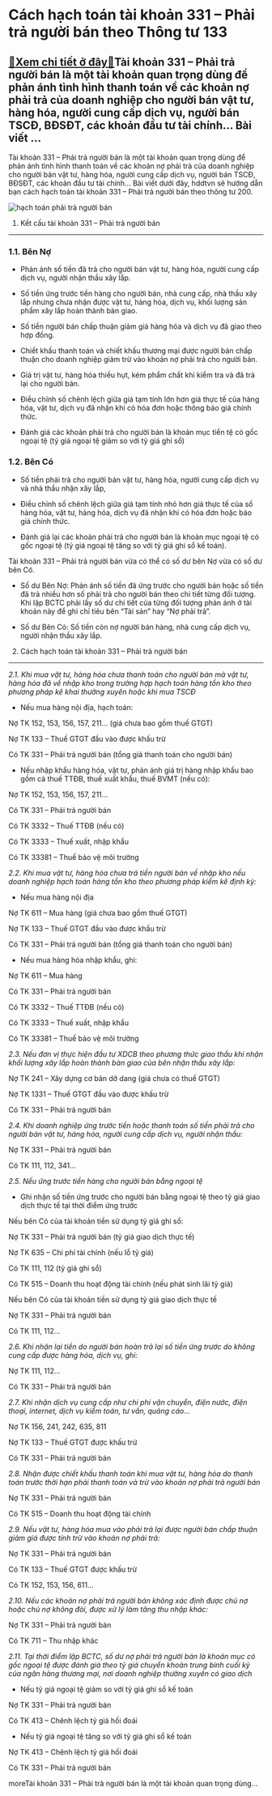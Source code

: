 Cách hạch toán tài khoản 331 – Phải trả người bán theo Thông tư 133
===================================================================

[:gift:Xem chi tiết ở đây:gift:](https://hddtvn.com/cach-hach-toan-tai-khoan-331-phai-tra-nguoi-ban-theo-thong-tu-133/)Tài khoản 331 – Phải trả người bán là một tài khoản quan trọng dùng để phản ánh tình hình thanh toán về các khoản nợ phải trả của doanh nghiệp cho người bán vật tư, hàng hóa, người cung cấp dịch vụ, người bán TSCĐ, BĐSĐT, các khoản đầu tư tài chính… Bài viết …
--------------------------------------------------------------------------------------------------------------------------------------------------------------------------------------------------------------------------------------------------------------------

Tài khoản 331 – Phải trả người bán là một tài khoản quan trọng dùng để phản ánh tình hình thanh toán về các khoản nợ phải trả của doanh nghiệp cho người bán vật tư, hàng hóa, người cung cấp dịch vụ, người bán TSCĐ, BĐSĐT, các khoản đầu tư tài chính… Bài viết dưới đây, hddtvn sẽ hướng dẫn bạn cách hạch toán tài khoản 331 – Phải trả người bán theo thông tư 200.


![hạch toán phải trả người bán](https://hddtvn.com/wp-content/uploads/2021/01/account-payable-la-gi-min.jpg)


1. Kết cấu tài khoản 331 – Phải trả người bán
---------------------------------------------


### 1.1. Bên Nợ




* Phản ánh số tiền đã trả cho người bán vật tư, hàng hóa, người cung cấp dịch vụ, người nhận thầu xây lắp.

* Số tiền ứng trước tiền hàng cho người bán, nhà cung cấp, nhà thầu xây lắp nhưng chưa nhận được vật tư, hàng hóa, dịch vụ, khối lượng sản phẩm xây lắp hoàn thành bàn giao.

* Số tiền người bán chấp thuận giảm giá hàng hóa và dịch vụ đã giao theo hợp đồng.

* Chiết khấu thanh toán và chiết khấu thương mại được người bán chấp thuận cho doanh nghiệp giảm trừ vào khoản nợ phải trả cho người bán.

* Giá trị vật tư, hàng hóa thiếu hụt, kém phẩm chất khi kiểm tra và đã trả lại cho người bán.

* Điều chỉnh số chênh lệch giữa giá tạm tính lớn hơn giá thực tế của hàng hóa, vật tư, dịch vụ đã nhận khi có hóa đơn hoặc thông báo giá chính thức.

* Đánh giá các khoản phải trả cho người bán là khoản mục tiền tệ có gốc ngoại tệ (tỷ giá ngoại tệ giảm so với tỷ giá ghi sổ)



### 1.2. Bên Có




* Số tiền phải trả cho người bán vật tư, hàng hóa, người cung cấp dịch vụ và nhà thầu nhận xây lắp,

* Điều chỉnh số chênh lệch giữa giá tạm tính nhỏ hơn giá thực tế của số hàng hóa, vật tư, hàng hóa, dịch vụ đã nhận khi có hóa đơn hoặc báo giá chính thức.

* Đánh giá lại các khoản phải trả cho người bán là khoản mục ngoại tệ có gốc ngoại tệ (tỷ giá ngoại tệ tăng so với tỷ giá ghi sổ kế toán).



Tài khoản 331 – Phải trả người bán vừa có thể có số dư bên Nợ vừa có số dư bên Có.




* Số dư Bên Nợ: Phản ánh số tiền đã ứng trước cho người bán hoặc số tiền đã trả nhiều hơn số phải trả cho người bán theo chi tiết từng đối tượng. Khi lập BCTC phải lấy số dư chi tiết của từng đối tượng phản ánh ở tài khoản này để ghi chỉ tiêu bên “Tài sản” hay “Nợ phải trả”.

* Số dư Bên Có: Số tiền còn nợ người bán hàng, nhà cung cấp dịch vụ, người nhận thầu xây lắp.



2. Cách hạch toán tài khoản 331 – Phải trả người bán
----------------------------------------------------


*2.1. Khi mua vật tư, hàng hóa chưa thanh toán cho người bán mà vật tư, hàng hóa đã về nhập kho trong trường hợp hạch toán hàng tồn kho theo phương pháp kê khai thường xuyên hoặc khi mua TSCĐ*




* Nếu mua hàng nội địa, hạch toán:



Nợ TK 152, 153, 156, 157, 211… (giá chưa bao gồm thuế GTGT)


Nợ TK 133 – Thuế GTGT đầu vào được khấu trừ


Có TK 331 – Phải trả người bán (tổng giá thanh toán cho người bán)




* Nếu nhập khẩu hàng hóa, vật tư, phản ánh giá trị hàng nhập khẩu bao gồm cả thuế TTĐB, thuế xuất khẩu, thuế BVMT (nếu có):



Nợ TK 152, 153, 156, 157, 211…


Có TK 331 – Phải trả người bán


Có TK 3332 – Thuế TTĐB (nếu có)


Có TK 3333 – Thuế xuất, nhập khẩu


Có TK 33381 – Thuế bảo vệ môi trường


*2.2. Khi mua vật tư, hàng hóa chưa trả tiền người bán về nhập kho nếu doanh nghiệp hạch toán hàng tồn kho theo phương pháp kiểm kê định kỳ:*




* Nếu mua hàng nội địa



Nợ TK 611 – Mua hàng (giá chưa bao gồm thuế GTGT)


Nợ TK 133 – Thuế GTGT đầu vào được khấu trừ


Có TK 331 – Phải trả người bán (tổng giá thanh toán cho người bán)




* Nếu mua hàng hóa nhập khẩu, ghi:



Nợ TK 611 – Mua hàng


Có TK 331 – Phải trả người bán


Có TK 3332 – Thuế TTĐB (nếu có)


Có TK 3333 – Thuế xuất, nhập khẩu


Có TK 33381 – Thuế bảo vệ môi trường


*2.3. Nếu đơn vị thực hiện đầu tư XDCB theo phương thức giao thầu khi nhận khối lượng xây lắp hoàn thành bàn giao của bên nhận thầu xây lắp:*


Nợ TK 241 – Xây dựng cơ bản dở dang (giá chưa có thuế GTGT)


Nợ TK 1331 – Thuế GTGT đầu vào được khấu trừ


Có TK 331 – Phải trả người bán


*2.4. Khi doanh nghiệp ứng trước tiền hoặc thanh toán số tiền phải trả cho người bán vật tư, hàng hóa, người cung cấp dịch vụ, người nhận thầu:*


Nợ TK 331 – Phải trả người bán


Có TK 111, 112, 341…


*2.5. Nếu ứng trước tiền hàng cho người bán bằng ngoại tệ*




* Ghi nhận số tiền ứng trước cho người bán bằng ngoại tệ theo tỷ giá giao dịch thực tế tại thời điểm ứng trước



Nếu bên Có của tài khoản tiền sử dụng tỷ giá ghi sổ:


Nợ TK 331 – Phải trả người bán (tỷ giá giao dịch thực tế)


Nợ TK 635 – Chi phí tài chính (nếu lỗ tỷ giá)


Có TK 111, 112 (tỷ giá ghi sổ)


Có TK 515 – Doanh thu hoạt động tài chính (nếu phát sinh lãi tỷ giá)


Nếu bên Có của tài khoản tiền sử dụng tỷ giá giao dịch thực tế


Nợ TK 331 – Phải trả người bán


Có TK 111, 112…


*2.6. Khi nhận lại tiền do người bán hoàn trả lại số tiền ứng trước do không cung cấp được hàng hóa, dịch vụ, ghi:*


Nợ TK 111, 112…


Có TK 331 – Phải trả người bán


*2.7. Khi nhận dịch vụ cung cấp như chi phí vận chuyển, điện nước, điện thoại, internet, dịch vụ kiểm toán, tư vấn, quảng cáo…*


Nợ TK 156, 241, 242, 635, 811


Nợ TK 133 – Thuế GTGT được khấu trừ


Có TK 331 – Phải trả người bán


*2.8. Nhận được chiết khấu thanh toán khi mua vật tư, hàng hóa do thanh toán trước thời hạn phải thanh toán và trừ vào khoản nợ phải trả người bán*


Nợ TK 331 – Phải trả người bán


Có TK 515 – Doanh thu hoạt động tài chính


*2.9. Nếu vật tư, hàng hóa mua vào phải trả lại được người bán chấp thuận giảm giá được tính trừ vào khoản nợ phải trả:*


Nợ TK 331 – Phải trả người bán


Có TK 133 – Thuế GTGT được khấu trừ


Có TK 152, 153, 156, 611…


*2.10. Nếu các khoản nợ phải trả người bán không xác định được chủ nợ hoặc chủ nợ không đòi, được xử lý làm tăng thu nhập khác:*


Nợ TK 331 – Phải trả người bán


Có TK 711 – Thu nhập khác


*2.11. Tại thời điểm lập BCTC, số dư nợ phải trả người bán là khoản mục có gốc ngoại tệ được đánh giá theo tỷ giá chuyển khoản trung bình cuối kỳ của ngân hàng thương mại, nơi doanh nghiệp thường xuyên có giao dịch*




* Nếu tỷ giá ngoại tệ giảm so với tỷ giá ghi sổ kế toán



Nợ TK 331 – Phải trả người bán


Có TK 413 – Chênh lệch tỷ giá hối đoái




* Nếu tỷ giá ngoại tệ tăng so với tỷ giá ghi sổ kế toán



Nợ TK 413 – Chênh lệch tỷ giá hối đoái


Có TK 331 – Phải trả người bán



moreTài khoản 331 – Phải trả người bán là một tài khoản quan trọng dùng…

